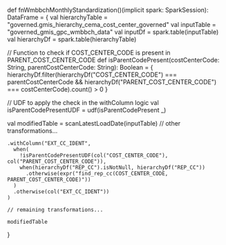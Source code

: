 def fnWmbbchMonthlyStandardization()(implicit spark: SparkSession): DataFrame = {
  val hierarchyTable = "governed.gmis_hierarchy_cema_cost_center_governed"
  val inputTable = "governed_gmis_gpc_wmbbch_data"
  val inputDf = spark.table(inputTable)
  val hierarchyDf = spark.table(hierarchyTable)

  // Function to check if COST_CENTER_CODE is present in PARENT_COST_CENTER_CODE
  def isParentCodePresent(costCenterCode: String, parentCostCenterCode: String): Boolean = {
    hierarchyDf.filter(hierarchyDf("COST_CENTER_CODE") === parentCostCenterCode && hierarchyDf("PARENT_COST_CENTER_CODE") === costCenterCode).count() > 0
  }

  // UDF to apply the check in the withColumn logic
  val isParentCodePresentUDF = udf(isParentCodePresent _)

  val modifiedTable = scanLatestLoadDate(inputTable)
    // other transformations...

    .withColumn("EXT_CC_IDENT",
      when(
        !isParentCodePresentUDF(col("COST_CENTER_CODE"), col("PARENT_COST_CENTER_CODE")),
        when(hierarchyDf("REP_CC").isNotNull, hierarchyDf("REP_CC"))
          .otherwise(expr("find_rep_cc(COST_CENTER_CODE, PARENT_COST_CENTER_CODE)"))
      )
      .otherwise(col("EXT_CC_IDENT"))
    )

    // remaining transformations...

    modifiedTable
}
